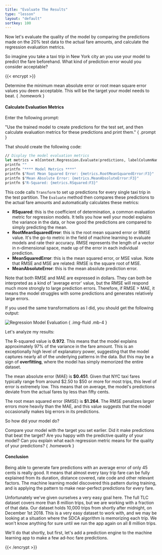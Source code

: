 ```yaml
---
title: "Evaluate The Results"
type: "lesson"
layout: "default"
sortkey: 100
---
```


Now let's evaluate the quality of the model by comparing the predictions made on the 20% test data to the actual fare amounts, and calculate the regression evaluation metrics.

So imagine you take a taxi trip in New York city an you use your model to predict the fare beforehand. What kind of prediction error would you consider acceptable?

{{< encrypt >}}

Determine the minimum mean absolute error or root mean square error values you deem acceptable. This will be the target your model needs to beat.
{ .homework }

#### Calculate Evaluation Metrics

Enter the following prompt:

"Use the trained model to create predictions for the test set, and then calculate evaluation metrics for these predictions and print them."
{ .prompt }

That should create the following code:

```fsharp
// Display the model evaluation metrics
let metrics = mlContext.Regression.Evaluate(predictions, labelColumnName = "FareAmount")
printfn ""
printfn "**** Model Metrics ****"
printfn $"Root Mean Squared Error: {metrics.RootMeanSquaredError:F3}"
printfn $"Mean Absolute Error: {metrics.MeanAbsoluteError:F3}"
printfn $"R-Squared: {metrics.RSquared:F3}"
```

This code calls `Transform` to set up predictions for every single taxi trip in the test partition. The `Evaluate` method then compares these predictions to the actual fare amounts and automatically calculates these metrics:

- **RSquared**: this is the coefficient of determination, a common evaluation metric for regression models. It tells you how well your model explains the variance in the data, or how good the predictions are compared to simply predicting the mean.
- **RootMeanSquaredError**: this is the root mean squared error or RMSE value. It's the go-to metric in the field of machine learning to evaluate models and rate their accuracy. RMSE represents the length of a vector in n-dimensional space, made up of the error in each individual prediction.
- **MeanSquaredError**: this is the mean squared error, or MSE value. Note that RMSE and MSE are related: RMSE is the square root of MSE.
- **MeanAbsoluteError**: this is the mean absolute prediction error.

Note that both RMSE and MAE are expressed in dollars. They can both be interpreted as a kind of 'average error' value, but the RMSE will respond much more strongly to large prediction errors. Therefore, if RMSE > MAE, it means the model struggles with some predictions and generates relatively large errors. 

If you used the same transformations as I did, you should get the following output:

![Regression Model Evaluation](../img/evaluate.jpg)
{ .img-fluid .mb-4 }

Let's analyze my results:

The R-squared value is **0.972**. This means that the model explains approximately 97% of the variance in the fare amount. This is an exceptionally high level of explanatory power, suggesting that the model captures nearly all of the underlying patterns in the data. But this may be a sign of **overfitting**, where the model has simply memorized the entire dataset.

The mean absolute error (MAE) is **$0.451**. Given that NYC taxi fares typically range from around $2.50 to $50 or more for most trips, this level of error is extremely low. This means that on average, the model's predictions deviate from the actual fares by less than fifty cents.

The root mean squared error (RMSE) is **$1.264**. The RMSE penalizes larger errors more heavily than the MAE, and this value suggests that the model occasionally makes big errors in its predictions.

So how did your model do?

Compare your model with the target you set earlier. Did it make predictions that beat the target? Are you happy with the predictive quality of your model? Can you explain what each regression metric means for the quality of your predictions? 
{ .homework }

#### Conclusion

Being able to generate fare predictions with an average error of only 45 cents is really good. It means that almost every taxy trip fare can be fully explained from its duration, distance covered, rate code and other relevant factors. The machine learning model discovered this pattern during training, and is applying the pattern to make near-perfect predictions for every fare.

Unfortunately we've given ourselves a very easy goal here. The full TLC dataset covers more than 8 million trips, but we are working with a fraction of that data. Our dataset holds 10,000 trips from shortly after midnight, on December 1st 2018. This is a very easy dataset to work with, and we may be looking at a situation where the SDCA algorithm is memorizing each trip. We won't know anything for sure until we run the app again on all 8 million trips.

We'll do that shortly, but first, let's add a prediction engine to the machine learning app to make a few ad-hoc fare predictions.

{{< /encrypt >}}